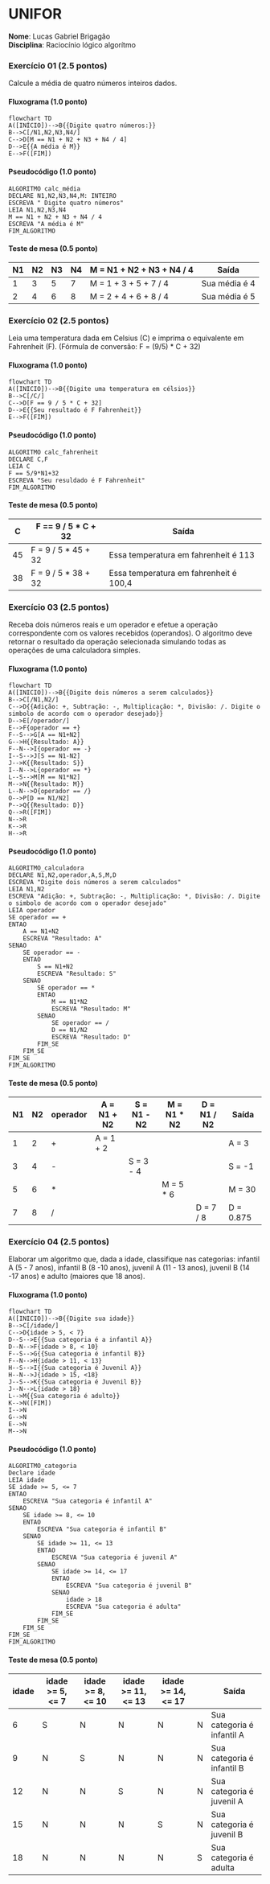 # UNIFOR
**Nome**: Lucas Gabriel Brigagão <br>
**Disciplina**: Raciocínio lógico algorítmo

### Exercício 01 (2.5 pontos)
Calcule a média de quatro números inteiros dados.

#### Fluxograma (1.0 ponto)
```mermaid
flowchart TD
A([INÍCIO])-->B{{Digite quatro números:}}
B-->C[/N1,N2,N3,N4/]
C-->D[M == N1 + N2 + N3 + N4 / 4]
D-->E{{A média é M}}
E-->F([FIM])
```

#### Pseudocódigo (1.0 ponto)
```
ALGORITMO calc_média
DECLARE N1,N2,N3,N4,M: INTEIRO
ESCREVA " Digite quatro números"
LEIA N1,N2,N3,N4
M == N1 + N2 + N3 + N4 / 4
ESCREVA "A média é M"
FIM_ALGORITMO
```

#### Teste de mesa (0.5 ponto)
| N1 | N2 | N3 | N4 | M = N1 + N2 + N3 + N4 / 4 | Saída
| -- | -- | -- | -- | -- | -- |
| 1 | 3 | 5 | 7 | M = 1 + 3 + 5 + 7 / 4| Sua média é 4
| 2 | 4 | 6 | 8 | M = 2 + 4 + 6 + 8 / 4| Sua média é 5

### Exercício 02 (2.5 pontos)
Leia uma temperatura dada em Celsius (C) e imprima o equivalente em Fahrenheit (F). (Fórmula de conversão: F = (9/5) * C + 32)

#### Fluxograma (1.0 ponto)
```mermaid
flowchart TD
A([INICIO])-->B{{Digite uma temperatura em célsios}}
B-->C[/C/]
C-->D[F == 9 / 5 * C + 32]
D-->E{{Seu resultado é F Fahrenheit}}
E-->F([FIM])
```

#### Pseudocódigo (1.0 ponto)
```
ALGORITMO calc_fahrenheit
DECLARE C,F
LEIA C
F == 5/9*N1+32
ESCREVA "Seu resuldado é F Fahrenheit"
FIM_ALGORITMO
```

#### Teste de mesa (0.5 ponto)
| C | F == 9 / 5 * C + 32 | Saída
| -- | -- | -- |
| 45 | F = 9 / 5 * 45 + 32 | Essa temperatura em fahrenheit é 113
| 38 | F = 9 / 5 * 38 + 32 | Essa temperatura em fahrenheit é 100,4

### Exercício 03 (2.5 pontos)
Receba dois números reais e um operador e efetue a operação correspondente com os valores recebidos (operandos). 
O algoritmo deve retornar o resultado da operação selecionada simulando todas as operações de uma calculadora simples.

#### Fluxograma (1.0 ponto)
```mermaid
flowchart TD
A([INICIO])-->B{{Digite dois números a serem calculados}}
B-->C[/N1,N2/]
C-->D{{Adição: +, Subtração: -, Multiplicação: *, Divisão: /. Digite o simbolo de acordo com o operador desejado}}
D-->E[/operador/]
E-->F{operador == +}
F--S-->G[A == N1+N2]
G-->H{{Resultado: A}}
F--N-->I{operador == -}
I--S-->J[S == N1-N2]
J-->K{{Resultado: S}}
I--N-->L{operador == *}
L--S-->M[M == N1*N2]
M-->N{{Resultado: M}}
L--N-->O{operador == /}
O-->P[D == N1/N2]
P-->Q{{Resultado: D}}
Q-->R([FIM])
N-->R
K-->R
H-->R
```

#### Pseudocódigo (1.0 ponto)
```
ALGORITMO_calculadora
DECLARE N1,N2,operador,A,S,M,D
ESCREVA "Digite dois números a serem calculados"
LEIA N1,N2
ESCREVA "Adição: +, Subtração: -, Multiplicação: *, Divisão: /. Digite o simbolo de acordo com o operador desejado"
LEIA operador
SE operador == +
ENTAO
	A == N1+N2
	ESCREVA "Resultado: A"
SENAO
	SE operador == -
	ENTAO
		S == N1+N2
		ESCREVA "Resultado: S"
	SENAO
		SE operador == *
		ENTAO
			M == N1*N2
			ESCREVA "Resultado: M"
		SENAO
			SE operador == /
			D == N1/N2
			ESCREVA "Resultado: D"
		FIM_SE
	FIM_SE
FIM_SE
FIM_ALGORITMO
```

#### Teste de mesa (0.5 ponto)
| N1 | N2 | operador | A = N1 + N2 | S = N1 - N2 | M = N1 * N2 | D = N1 / N2 | Saída 
| -- | -- | -- | -- | -- | -- | -- | -- |
| 1 | 2 | + | A = 1 + 2 |   |   |   | A = 3
| 3 | 4 | - |   | S = 3 - 4 |   |   | S = -1
| 5 | 6 | * |   |   | M = 5 * 6 |   | M = 30
| 7 | 8 | / |   |   |   | D = 7 / 8  | D = 0.875

### Exercício 04 (2.5 pontos)
Elaborar um algoritmo que, dada a idade, classifique nas categorias: infantil A (5 - 7 anos), infantil B (8 -10 anos), juvenil A (11 - 13 anos), juvenil B (14 -17 anos) e adulto (maiores que 18 anos).

#### Fluxograma (1.0 ponto)
```mermaid
flowchart TD
A([INICIO])-->B{{Digite sua idade}}
B-->C[/idade/]
C-->D{idade > 5, < 7}
D--S-->E{{Sua categoria é a infantil A}}
D--N-->F{idade > 8, < 10}
F--S-->G{{Sua categoria é infantil B}}
F--N-->H{idade > 11, < 13}
H--S-->I{{Sua categoria é Juvenil A}}
H--N-->J{idade > 15, <18}
J--S-->K{{Sua categoria é Juvenil B}}
J--N-->L{idade > 18}
L-->M{{Sua categoria é adulto}}
K-->N([FIM])
I-->N
G-->N
E-->N
M-->N
```

#### Pseudocódigo (1.0 ponto)
```
ALGORITMO_categoria
Declare idade
LEIA idade
SE idade >= 5, <= 7
ENTAO
	ESCREVA "Sua categoria é infantil A"
SENAO
	SE idade >= 8, <= 10
	ENTAO
		ESCREVA "Sua categoria é infantil B"
	SENAO
		SE idade >= 11, <= 13
		ENTAO
			ESCREVA "Sua categoria é juvenil A"
		SENAO
			SE idade >= 14, <= 17
			ENTAO
				ESCREVA "Sua categoria é juvenil B"
			SENAO
				idade > 18
				ESCREVA "Sua categoria é adulta"
			FIM_SE
		FIM_SE
	FIM_SE
FIM_SE		
FIM_ALGORITMO
```

#### Teste de mesa (0.5 ponto)
| idade | idade >= 5, <= 7 | idade >= 8, <= 10 | idade >= 11, <= 13 | idade >= 14, <= 17 |   |  Saída 
| -- | -- | -- | -- | -- | -- | -- | 
| 6 | S | N | N | N | N | Sua categoria é infantil A
| 9 | N | S | N | N | N | Sua categoria é infantil B
| 12 | N | N | S | N | N | Sua categoria é juvenil A
| 15 | N | N | N | S | N | Sua categoria é juvenil B
| 18 | N | N | N | N | S | Sua categoria é adulta
